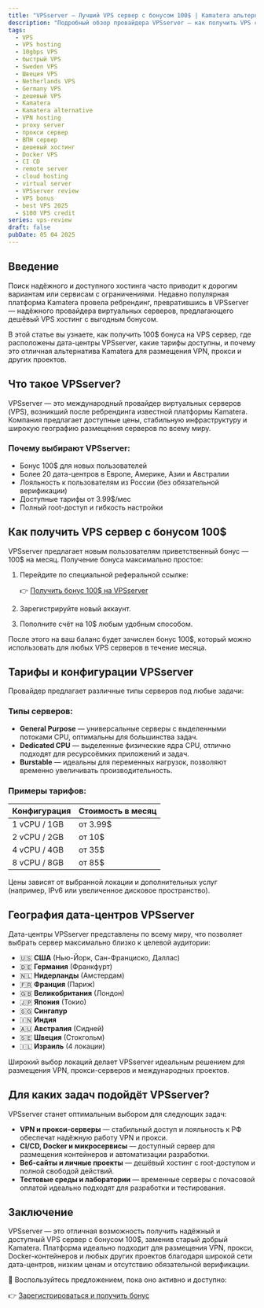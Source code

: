 ```yaml
---
title: "VPSserver — Лучший VPS сервер с бонусом 100$ | Kamatera альтернатива"
description: "Подробный обзор провайдера VPSserver — как получить VPS с бонусом 100$, дешёвые тарифы и лучшие локации для VPN, прокси и CI/CD."
tags:
  - VPS
  - VPS hosting
  - 10gbps VPS
  - быстрый VPS
  - Sweden VPS
  - Швеция VPS
  - Netherlands VPS
  - Germany VPS
  - дешевый VPS
  - Kamatera
  - Kamatera alternative
  - VPN hosting
  - proxy server
  - прокси сервер
  - ВПН сервер
  - дешевый хостинг
  - Docker VPS
  - CI CD
  - remote server
  - cloud hosting
  - virtual server
  - VPSserver review
  - VPS bonus
  - best VPS 2025
  - $100 VPS credit
series: vps-review
draft: false
pubDate: 05 04 2025
---
```


## Введение

Поиск надёжного и доступного хостинга часто приводит к дорогим вариантам или сервисам с ограничениями. Недавно популярная платформа Kamatera провела ребрендинг, превратившись в VPSserver — надёжного провайдера виртуальных серверов, предлагающего дешёвый VPS хостинг с выгодным бонусом.

В этой статье вы узнаете, как получить 100\$ бонуса на VPS сервер, где расположены дата-центры VPSserver, какие тарифы доступны, и почему это отличная альтернатива Kamatera для размещения VPN, прокси и других проектов.

## Что такое VPSserver?

VPSserver — это международный провайдер виртуальных серверов (VPS), возникший после ребрендинга известной платформы Kamatera. Компания предлагает доступные цены, стабильную инфраструктуру и широкую географию размещения серверов по всему миру.

### Почему выбирают VPSserver:

* Бонус 100\$ для новых пользователей
* Более 20 дата-центров в Европе, Америке, Азии и Австралии
* Лояльность к пользователям из России (без обязательной верификации)
* Доступные тарифы от 3.99$/мес
* Полный root-доступ и гибкость настройки

## Как получить VPS сервер с бонусом 100\$

VPSserver предлагает новым пользователям приветственный бонус — 100\$ на месяц. Получение бонуса максимально простое:

1. Перейдите по специальной реферальной ссылке:

   👉 [Получить бонус 100\$ на VPSserver](https://go.cloudwm.com/visit/?bta=36601&brand=vpsserver)

2. Зарегистрируйте новый аккаунт.

3. Пополните счёт на 10$ любым удобным способом.

После этого на ваш баланс будет зачислен бонус 100\$, который можно использовать для любых VPS серверов в течение месяца.

## Тарифы и конфигурации VPSserver

Провайдер предлагает различные типы серверов под любые задачи:

### Типы серверов:

* **General Purpose** — универсальные серверы с выделенными потоками CPU, оптимальны для большинства задач.
* **Dedicated CPU** — выделенные физические ядра CPU, отлично подходят для ресурсоёмких приложений и задач.
* **Burstable** — идеальны для переменных нагрузок, позволяют временно увеличивать производительность.

### Примеры тарифов:

| Конфигурация | Стоимость в месяц |
| ------------ | ----------------- |
| 1 vCPU / 1GB | от 3.99$         |
| 2 vCPU / 2GB | от 10$           |
| 4 vCPU / 4GB | от 35$           |
| 8 vCPU / 8GB | от 85$           |

Цены зависят от выбранной локации и дополнительных услуг (например, IPv6 или увеличенное дисковое пространство).

## География дата-центров VPSserver

Дата-центры VPSserver представлены по всему миру, что позволяет выбрать сервер максимально близко к целевой аудитории:

* 🇺🇸 **США** (Нью-Йорк, Сан-Франциско, Даллас)
* 🇩🇪 **Германия** (Франкфурт)
* 🇳🇱 **Нидерланды** (Амстердам)
* 🇫🇷 **Франция** (Париж)
* 🇬🇧 **Великобритания** (Лондон)
* 🇯🇵 **Япония** (Токио)
* 🇸🇬 **Сингапур**
* 🇮🇳 **Индия**
* 🇦🇺 **Австралия** (Сидней)
* 🇸🇪 **Швеция** (Стокгольм)
* 🇮🇱 **Израиль** (4 локации)

Широкий выбор локаций делает VPSserver идеальным решением для размещения VPN, прокси-серверов и международных проектов.

## Для каких задач подойдёт VPSserver?

VPSserver станет оптимальным выбором для следующих задач:

* **VPN и прокси-серверы** — стабильный доступ и лояльность к РФ обеспечат надёжную работу VPN и прокси.
* **CI/CD, Docker и микросервисы** — доступный сервер для размещения контейнеров и автоматизации разработки.
* **Веб-сайты и личные проекты** — дешёвый хостинг с root-доступом и полной свободой действий.
* **Тестовые среды и лаборатории** — временные серверы с почасовой оплатой идеально подходят для разработки и тестирования.

## Заключение

VPSserver — это отличная возможность получить надёжный и доступный VPS сервер с бонусом 100\$, заменив старый добрый Kamatera. Платформа идеально подходит для размещения VPN, прокси, Docker-контейнеров и любых других проектов благодаря широкой сети дата-центров, низким ценам и отсутствию обязательной верификации.

🎯 Воспользуйтесь предложением, пока оно активно и доступно:

👉 [Зарегистрироваться и получить бонус](https://go.cloudwm.com/visit/?bta=36601&brand=vpsserver)
